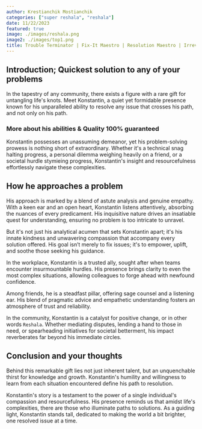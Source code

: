 ```yaml
---
author: Krestianchik Mostianchik
categories: ["super reshala", "reshala"]
date: 11/22/2023
featured: true
image: ./images/reshala.png
image2: ./images/top1.png
title: Trouble Terminator | Fix-It Maestro | Resolution Maestro | Irrevocably Reshala
---
```


## Introduction; Quickest solution to any of your problems

In the tapestry of any community, there exists a figure with a rare gift for untangling life's knots. Meet Konstantin, a quiet yet formidable presence known for his unparalleled ability to resolve any issue that crosses his path, and not only on his path.

### More about his abilities & Quality 100% guaranteed
Konstantin possesses an unassuming demeanor, yet his problem-solving prowess is nothing short of extraordinary. Whether it's a technical snag halting progress, a personal dilemma weighing heavily on a friend, or a societal hurdle stymieing progress, Konstantin's insight and resourcefulness effortlessly navigate these complexities.

## How he approaches a problem 

His approach is marked by a blend of astute analysis and genuine empathy. With a keen ear and an open heart, Konstantin listens attentively, absorbing the nuances of every predicament. His inquisitive nature drives an insatiable quest for understanding, ensuring no problem is too intricate to unravel.

But it's not just his analytical acumen that sets Konstantin apart; it's his innate kindness and unwavering compassion that accompany every solution offered. His goal isn’t merely to fix issues; it's to empower, uplift, and soothe those seeking his guidance.

In the workplace, Konstantin is a trusted ally, sought after when teams encounter insurmountable hurdles. His presence brings clarity to even the most complex situations, allowing colleagues to forge ahead with newfound confidence.

Among friends, he is a steadfast pillar, offering sage counsel and a listening ear. His blend of pragmatic advice and empathetic understanding fosters an atmosphere of trust and reliability.

In the community, Konstantin is a catalyst for positive change, or in other words `Reshala`. Whether mediating disputes, lending a hand to those in need, or spearheading initiatives for societal betterment, his impact reverberates far beyond his immediate circles.

## Conclusion and your thoughts
Behind this remarkable gift lies not just inherent talent, but an unquenchable thirst for knowledge and growth. Konstantin's humility and willingness to learn from each situation encountered define his path to resolution.

Konstantin's story is a testament to the power of a single individual's compassion and resourcefulness. His presence reminds us that amidst life's complexities, there are those who illuminate paths to solutions. As a guiding light, Konstantin stands tall, dedicated to making the world a bit brighter, one resolved issue at a time.
